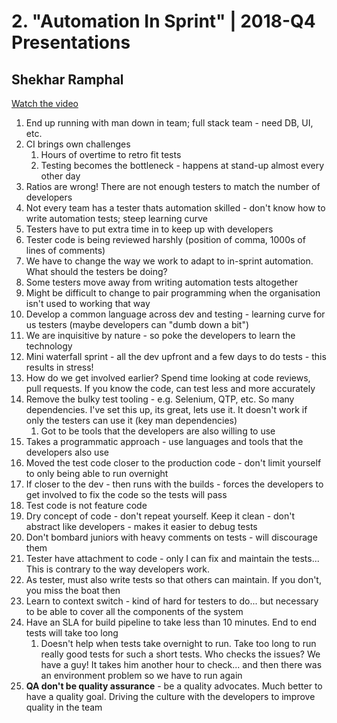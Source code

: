 # 2. "Automation In Sprint" | 2018-Q4 Presentations
## Shekhar Ramphal

[Watch the video](https://youtu.be/iTKeWaKYa1Q)

1. End up running with man down in team; full stack team - need DB, UI, etc.
2. CI brings own challenges
	1. Hours of overtime to retro fit tests
	2. Testing becomes the bottleneck - happens at stand-up almost every other day
3. Ratios are wrong!  There are not enough testers to match the number of developers
4. Not every team has a tester thats automation skilled - don't know how to write automation tests; steep learning curve
5. Testers have to put extra time in to keep up with developers
6. Tester code is being reviewed harshly (position of comma, 1000s of lines of comments)
7. We have to change the way we work to adapt to in-sprint automation.  What should the testers be doing?
8. Some testers move away from writing automation tests altogether
9. Might be difficult to change to pair programming when the organisation isn't used to working that way
10. Develop a common language across dev and testing - learning curve for us testers (maybe developers can "dumb down a bit")
11. We are inquisitive by nature - so poke the developers to learn the technology
12. Mini waterfall sprint - all the dev upfront and a few days to do tests - this results in stress!
13. How do we get involved earlier?  Spend time looking at code reviews, pull requests.  If you know the code, can test less and more accurately
14. Remove the bulky test tooling - e.g. Selenium, QTP, etc.  So many dependencies.  I've set this up, its great, lets use it.  It doesn't work if only the testers can use it (key man dependencies)
	1. Got to be tools that the developers are also willing to use
15. Takes a programmatic approach - use languages and tools that the developers also use
16. Moved the test code closer to the production code - don't limit yourself to only being able to run overnight
17. If closer to the dev - then runs with the builds - forces the developers to get involved to fix the code so the tests will pass
18. Test code is not feature code
19. Dry concept of code - don't repeat yourself. Keep it clean - don't abstract like developers - makes it easier to debug tests
20. Don't bombard juniors with heavy comments on tests - will discourage them
21. Tester have attachment to code - only I can fix and maintain the tests... This is contrary to the way developers work.
22. As tester, must also write tests so that others can maintain.  If you don't, you miss the boat then
23. Learn to context switch - kind of hard for testers to do... but necessary to be able to cover all the components of the system
24. Have an SLA for build pipeline to take less than 10 minutes.  End to end tests will take too long 
	1. Doesn't help when tests take overnight to run.  Take too long to run really good tests for such a short tests.  Who checks the issues?  We have a guy!  It takes him another hour to check... and then there was an environment problem so we have to run again
25. __QA don't be quality assurance__ - be a quality advocates.  Much better to have a quality goal.  Driving the culture with the developers to improve quality in the team
